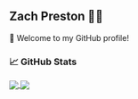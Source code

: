 ## Zach Preston 👨‍💻

🎉 Welcome to my GitHub profile!

### &#x1f4c8; GitHub Stats
<a href="https://github.com/zpreston123">
  <img align="center" src="https://github-readme-stats.vercel.app/api?username=zpreston123&show_icons=true&theme=dark"/>
</a>
<a href="https://github.com/zpreston123">
  <img align="center" src="https://github-readme-stats.vercel.app/api/top-langs/?username=zpreston123&layout=compact&theme=dark"/>
</a>
